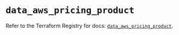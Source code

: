 # `data_aws_pricing_product`

Refer to the Terraform Registry for docs: [`data_aws_pricing_product`](https://registry.terraform.io/providers/hashicorp/aws/6.8.0/docs/data-sources/pricing_product).
